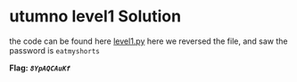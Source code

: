 # utumno level1 Solution

the code can be found here [level1.py](./scripts/level1.py)
here we reversed the file, and saw the password is `eatmyshorts`


**Flag:** ***`8YpAQCAuKf`*** 

